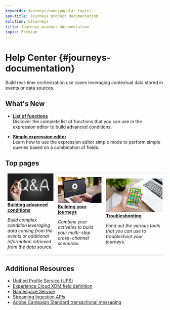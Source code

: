 ```yaml
---
keywords: Journeys;home;popular topics
seo-title: Journeys product documentation
solution: CJourneys
title: Journeys product documentation
topic: Premium
---
```


# Help Center {#journeys-documentation}

Build real-time orchestration use cases leveraging contextual data stored in events or data sources.

## What's New

* **[List of functions](journeys/using/expressionfunctions.md)**<br/>
Discover the complete list of functions that you can use in the expression editor to build advanced conditions.

* **[Simple expression editor](journeys/using/journeyorchestration.md#concept_ksq_2rt_52b/section_e2n_pft_dgb)**<br/>
Learn how to use the expression editor simple mode to perform simple queries based on a combination of fields.

## Top pages

<table>
<tr>
  <td>
    <a href="journeys/using/expressionadvanced.md">
      <img alt="expression" src="journeys/using/assets/FAQ.png"/>
    </a>
    <div>
      <a href="journeys/using/expressionadvanced.md">
    <strong>Building advanced conditions</strong>
    </a>
    </div>
    <p>
    <em>Build complex condition leveraging data coming from the events or additional information retrieved from the data source.</em>
    <p>
  </td>
   <td>
    <a href="journeys/using/journey.md">
      <img alt="journey" src="journeys/using/assets/upgrade.png" />
    </a>
    <div>
      <a href="journeys/using/journey.md">
    <strong>Building your journeys</strong>
    </a>
    </div>
    <p>
    <em>Combine your activities to build your multi-step cross-channel scenarios.</em>
    <p>
  </td>
  <td>
    <a href="journeys/using/troubleshooting.md">
       <img alt="troubleshooting" src="journeys/using/assets/push.png" />
    </a>
    <div>
       <a href="journeys/using/troubleshooting.md">
    <strong>Troubleshooting</strong>
    </a>
    </div>
    <p>
    <em>Fond out the various tools that you can use to troubleshoot your journeys.</em>
    <p>
  </td>
</tr>
</table>


## Additional Resources

* [Unified Profile Service (UPS)](https://www.adobe.io/apis/cloudplatform/dataservices/profile-identity-segmentation/profile-identity-segmentation-services.html#!api-specification/markdown/narrative/technical_overview/unified_profile_architectural_overview/unified_profile_architectural_overview.md)
* [Experience Cloud XDM field definition](https://www.adobe.io/apis/cloudplatform/dataservices/xdm.html)
* [Namespace Service](https://www.adobe.io/apis/cloudplatform/dataservices/profile-identity-segmentation/profile-identity-segmentation-services.html#!api-specification/markdown/narrative/technical_overview/identity_namespace_overview/identity_namespace_overview.md)
* [Streaming Ingestion APIs](https://www.adobe.io/apis/cloudplatform/dataservices/data-ingestion/data-ingestion-services.html#!api-specification/markdown/narrative/technical_overview/streaming_ingest/getting_started_with_platform_streaming_ingestion.md)
* [Adobe Campaign Standard transactional messaging](https://docs.adobe.com/content/help/en/campaign-standard/using/communication-channels/transactional-messaging/about-transactional-messaging.html)
